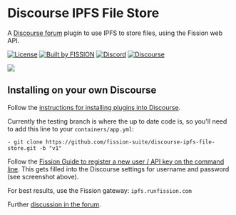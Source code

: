# Discourse IPFS File Store

A [Discourse forum](https://discourse.org) plugin to use IPFS to store files, using the Fission web API.

[![License](https://img.shields.io/badge/License-GPLv2-blue.svg)](https://github.com/fission-suite/discourse-ipfs-file-store/blob/master/LICENSE)
[![Built by FISSION](https://img.shields.io/badge/⌘-Built_by_FISSION-purple.svg)](https://fission.codes)
[![Discord](https://img.shields.io/discord/478735028319158273.svg)](https://discord.gg/zAQBDEq)
[![Discourse](https://img.shields.io/discourse/https/talk.fission.codes/topics)](https://talk.fission.codes)

![](https://ipfs.runfission.com/ipfs/QmXR9Ljbn79uHnruXmts7VnwvhhL9SBeNUHqr7PJiGj9dN)

## Installing on your own Discourse

Follow the [instructions for installing plugins into Discourse](https://meta.discourse.org/t/install-plugins-in-discourse/19157).

Currently the testing branch is where the up to date code is, so you'll need to add this line to your `containers/app.yml`:

`- git clone https://github.com/fission-suite/discourse-ipfs-file-store.git -b "v1"`

Follow the [Fission Guide to register a new user / API key on the command line](https://guide.fission.codes/apps/getting-started). This gets filled into the Discourse settings for username and password (see screenshot above).

For best results, use the Fission gateway: `ipfs.runfission.com`

Further [discussion in the forum](https://talk.fission.codes/t/testing-discourse-ipfs-plugin/482).
